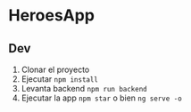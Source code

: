 # HeroesApp

## Dev

1. Clonar el proyecto
2. Ejecutar ``` npm install ```
3.  Levanta backend ``` npm run backend ```
4. Ejecutar la app ``` npm star ``` o bien ``` ng serve -o ```

